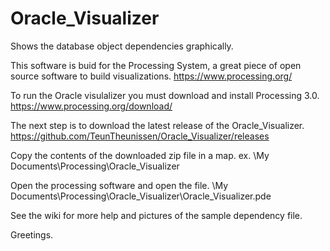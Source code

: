 # Oracle_Visualizer
Shows the database object dependencies graphically.

This software is buid for the Processing System, a great piece of open source software to build visualizations.
https://www.processing.org/

To run the Oracle visulalizer you must download and install Processing 3.0.
https://www.processing.org/download/

The next step is to download the latest release of the Oracle_Visualizer.
https://github.com/TeunTheunissen/Oracle_Visualizer/releases

Copy the contents of the downloaded zip file in a map.
ex. \My Documents\Processing\Oracle_Visualizer

Open the processing software and open the file.
\My Documents\Processing\Oracle_Visualizer\Oracle_Visualizer.pde

See the wiki for more help and pictures of the sample dependency file.

Greetings.
